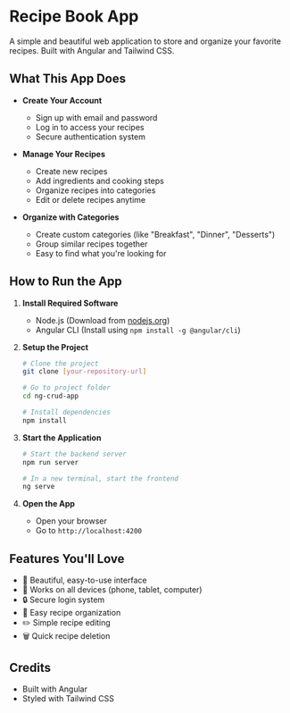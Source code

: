 # Recipe Book App

A simple and beautiful web application to store and organize your favorite recipes. Built with Angular and Tailwind CSS.

## What This App Does

- **Create Your Account**
  - Sign up with email and password
  - Log in to access your recipes
  - Secure authentication system

- **Manage Your Recipes**
  - Create new recipes
  - Add ingredients and cooking steps
  - Organize recipes into categories
  - Edit or delete recipes anytime

- **Organize with Categories**
  - Create custom categories (like "Breakfast", "Dinner", "Desserts")
  - Group similar recipes together
  - Easy to find what you're looking for

## How to Run the App

1. **Install Required Software**
   - Node.js (Download from [nodejs.org](https://nodejs.org))
   - Angular CLI (Install using `npm install -g @angular/cli`)

2. **Setup the Project**
   ```bash
   # Clone the project
   git clone [your-repository-url]
   
   # Go to project folder
   cd ng-crud-app
   
   # Install dependencies
   npm install
   ```

3. **Start the Application**
   ```bash
   # Start the backend server
   npm run server
   
   # In a new terminal, start the frontend
   ng serve
   ```

4. **Open the App**
   - Open your browser
   - Go to `http://localhost:4200`

## Features You'll Love

- 🌟 Beautiful, easy-to-use interface
- 📱 Works on all devices (phone, tablet, computer)
- 🔒 Secure login system
- 📂 Easy recipe organization
- ✏️ Simple recipe editing
- 🗑️ Quick recipe deletion

## Credits

- Built with Angular
- Styled with Tailwind CSS